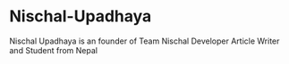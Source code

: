 # Nischal-Upadhaya
Nischal Upadhaya is an founder of Team Nischal Developer Article Writer and Student from Nepal
